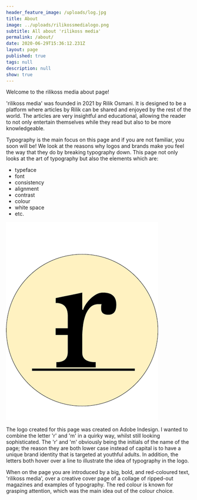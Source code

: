 ```yaml
---
header_feature_image: /uploads/log.jpg
title: About
image: ../uploads/rilikossmedialogo.png
subtitle: All about 'rilikoss media'
permalink: /about/
date: 2020-06-29T15:36:12.231Z
layout: page
published: true
tags: null
description: null
show: true
---
```

Welcome to the rilikoss media about page!

'rilikoss media' was founded in 2021 by Rilik Osmani. It is designed to be a platform where articles by Rilik can be shared and enjoyed by the rest of the world. The articles are very insightful and educational, allowing the reader to not only entertain themselves while they read but also to be more knowledgeable.

Typography is the main focus on this page and if you are not familiar, you soon will be! We look at the reasons why logos and brands make you feel the way that they do by breaking typography down. This page not only looks at the art of typography but also the elements which are:

* typeface
* font
* consistency
* alignment
* contrast
* colour
* white space
* etc.

![](../uploads/rilikossmedialogo.png "rilikoss media logo")

The logo created for this page was created on Adobe Indesign. I wanted to combine the letter 'r' and 'm' in a quirky way, whilst still looking sophisticated. The 'r' and 'm' obviously being the initials of the name of the page; the reason they are both lower case instead of capital is to have a unique brand identity that is targeted at youthful adults. In addition, the letters both hover over a line to illustrate the idea of typography in the logo.

When on the page you are introduced by a big, bold, and red-coloured text, 'rilikoss media', over a creative cover page of a collage of ripped-out magazines and examples of typography. The red colour is known for grasping attention, which was the main idea out of the colour choice.